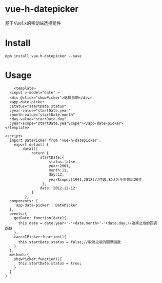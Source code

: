 # vue-h-datepicker
基于Vue1.x的移动端选择组件

# Install
    npm install vue-h-datepicker --save

# Usage
        <template>
      <input v-model="date" >
      <div @click="showPicker">选择日期</div>
      <app-date-picker
      :status="startDate.status"
      :year-value="startDate.year"
      :month-value="startDate.month"
      :day-value="startDate.day"
      :year-scope="startDate.yearScope"></app-date-picker>
    </template>

    <script>
      import DatePicker from 'vue-h-datepicker';
        export default {
            data(){
                return {
                    startDate:{
                        status:false,
                        year:2001,
                        month:11,
                        day:12,
                        yearScope:[1991,2018]//可选,默认为今年前后20年
                     },
                    date:'2012-12-12'
                }
             },
      components: {
        'app-date-picker': DatePicker
      },
      events:{
        getDate: function(date){
          this.date = date.year+'-'+date.month+'-'+date.day;//选择之后的回调函数
        },
        cancelPicker:function(){
          this.startDate.status = false;//取消之后的回调函数
        }
      },
      methods:{
        showPicker:function(){
          this.startDate.status = true;
        }
      }
    }
</script>

